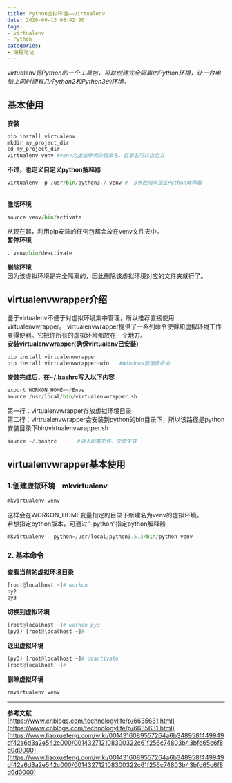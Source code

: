 ```yaml
---
title: Python虚拟环境——virtualenv
date: 2020-09-13 08:42:26
tags:
- virtualenv
- Python
categories:
- 编程笔记
---
```


_virtualenv是Python的一个工具包，可以创建完全隔离的Python环境，让一台电脑上同时拥有几个ython2和Python3的环境。_
<a name="toc-heading-1"></a>
## 基本使用
**安装**
```python
pip install virtualenv
mkdir my_project_dir
cd my_project_dir
virtualenv venv #venv为虚拟环境的目录名，目录名可以自定义
```
**不过，也定义自定义python解释器**
```python
virtualenv -p /usr/bin/python3.7 venv # -p参数用来指定Python解释器
```

<br />**激活环境**
```python
source venv/bin/activate
```
从现在起，利用pip安装的任何包都会放在venv文件夹中。<br />**暂停环境**
```python
. venv/bin/deactivate
```
**删除环境**<br />因为该虚拟环境是完全隔离的，因此删除该虚拟环境对应的文件夹就行了。
<a name="toc-heading-2"></a>
## virtualenvwrapper介绍
鉴于virtualenv不便于对虚拟环境集中管理，所以推荐直接使用virtualenvwrapper。 virtualenvwrapper提供了一系列命令使得和虚拟环境工作变得便利。它把你所有的虚拟环境都放在一个地方。<br />**安装virtualenvwrapper(确保virtualenv已安装)**
```python
pip install virtualenvwrapper
pip install virtualenvwrapper-win　　#Windows使用该命令
```
**安装完成后，在~/.bashrc写入以下内容**
```python
export WORKON_HOME=~/Envs
source /usr/local/bin/virtualenvwrapper.sh
```
第一行：virtualenvwrapper存放虚拟环境目录<br />第二行：virtrualenvwrapper会安装到python的bin目录下，所以该路径是python安装目录下bin/virtualenvwrapper.sh
```python
source ~/.bashrc　　　　#读入配置文件，立即生效
```
<a name="toc-heading-3"></a>
## virtualenvwrapper基本使用
<a name="toc-heading-4"></a>
### 1.创建虚拟环境　mkvirtualenv
```python
mkvirtualenv venv
```
这样会在WORKON_HOME变量指定的目录下新建名为venv的虚拟环境。<br />若想指定python版本，可通过”–python”指定python解释器
```python
mkvirtualenv --python=/usr/local/python3.5.3/bin/python venv
```
<a name="toc-heading-5"></a>
### 2. 基本命令
**查看当前的虚拟环境目录**
```python
[root@localhost ~]# workon
py2
py3
```
**切换到虚拟环境**
```python
[root@localhost ~]# workon py3
(py3) [root@localhost ~]#
```
**退出虚拟环境**
```python
(py3) [root@localhost ~]# deactivate
[root@localhost ~]#
```
**删除虚拟环境**
```python
rmvirtualenv venv
```

---

**参考文献**<br />[https://www.cnblogs.com/technologylife/p/6635631.html](https://www.cnblogs.com/technologylife/p/6635631.html)<br />[https://www.liaoxuefeng.com/wiki/0014316089557264a6b348958f449949df42a6d3a2e542c000/001432712108300322c61f256c74803b43bfd65c6f8d0d0000](https://www.liaoxuefeng.com/wiki/0014316089557264a6b348958f449949df42a6d3a2e542c000/001432712108300322c61f256c74803b43bfd65c6f8d0d0000)
